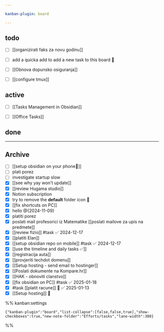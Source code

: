 ```yaml
---

kanban-plugin: board

---
```


## todo

- [ ] [[organizirati faks za novu godinu]]
- [ ] add a quicka add to add a new task to this board 🔲
- [ ] [[Obnova dopunsko osiguranja]]
- [ ] [[configure tmux]]


## active

- [ ] [[Tasks Management in Obsidian]]
- [ ] [[Office Tasks]]


## done



***

## Archive

- [ ] [[setup obsidian on your phone📱]]
- [ ] plati porez
- [ ] investigate startup slow
- [x] [[see why yay won't update]]
- [x] [[review Hugama studio]]
- [x] Notion subscription
- [x] try to remove the **default** folder icon 📁
- [x] [[fix shortcuts on PC]]
- [x] hello @{2024-11-09}
- [x] platiti porez
- [x] poslati mail profesorici iz Matematike [[poslati mailove za upis na predmete]]
- [x] [[review fizio]] #task ✅ 2024-12-17
- [x] [[platiti Elan]]
- [x] [[setup obsidian repo on mobile]] #task ✅ 2024-12-17
- [x] [[use the timeline and daily tasks ✅]]
- [x] [[registracija auta]]
- [x] [[provjeriti techdot domenu]]
- [x] [[Setup hosting - send email to hostinger]]
- [x] [[Poslati dokumente na Kompare.hr]]
- [x] [[HAK - obnoviti clanstvo]]
- [x] [[fix obsidian on PC]] #task ✅ 2025-01-18
- [x] #task [[platit racune]] 🔺 ✅ 2025-01-13
- [x] [[Setup hosting]] 📡

%% kanban:settings
```
{"kanban-plugin":"board","list-collapse":[false,false,true],"show-checkboxes":true,"new-note-folder":"Efforts/tasks","lane-width":300}
```
%%